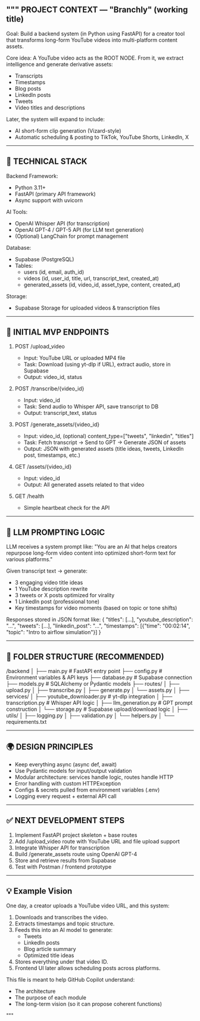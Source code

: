 """
PROJECT CONTEXT — "Branchly" (working title)
------------------------------------------
Goal:
Build a backend system (in Python using FastAPI) for a creator tool that transforms long-form YouTube videos into multi-platform content assets.

Core idea:
A YouTube video acts as the ROOT NODE. From it, we extract intelligence and generate derivative assets:
- Transcripts
- Timestamps
- Blog posts
- LinkedIn posts
- Tweets
- Video titles and descriptions

Later, the system will expand to include:
- AI short-form clip generation (Vizard-style)
- Automatic scheduling & posting to TikTok, YouTube Shorts, LinkedIn, X

----------------------------------------------------------
🔧 TECHNICAL STACK
----------------------------------------------------------
Backend Framework:
- Python 3.11+
- FastAPI (primary API framework)
- Async support with uvicorn

AI Tools:
- OpenAI Whisper API (for transcription)
- OpenAI GPT-4 / GPT-5 API (for LLM text generation)
- (Optional) LangChain for prompt management

Database:
- Supabase (PostgreSQL)
- Tables:
    - users (id, email, auth_id)
    - videos (id, user_id, title, url, transcript_text, created_at)
    - generated_assets (id, video_id, asset_type, content, created_at)

Storage:
- Supabase Storage for uploaded videos & transcription files

----------------------------------------------------------
🧩 INITIAL MVP ENDPOINTS
----------------------------------------------------------

1. POST /upload_video
   - Input: YouTube URL or uploaded MP4 file
   - Task: Download (using yt-dlp if URL), extract audio, store in Supabase
   - Output: video_id, status

2. POST /transcribe/{video_id}
   - Input: video_id
   - Task: Send audio to Whisper API, save transcript to DB
   - Output: transcript_text, status

3. POST /generate_assets/{video_id}
   - Input: video_id, (optional) content_type=["tweets", "linkedin", "titles"]
   - Task: Fetch transcript → Send to GPT → Generate JSON of assets
   - Output: JSON with generated assets (title ideas, tweets, LinkedIn post, timestamps, etc.)

4. GET /assets/{video_id}
   - Input: video_id
   - Output: All generated assets related to that video

5. GET /health
   - Simple heartbeat check for the API

----------------------------------------------------------
🧠 LLM PROMPTING LOGIC
----------------------------------------------------------
LLM receives a system prompt like:
"You are an AI that helps creators repurpose long-form video content into optimized short-form text for various platforms."

Given transcript text → generate:
- 3 engaging video title ideas
- 1 YouTube description rewrite
- 3 tweets or X posts optimized for virality
- 1 LinkedIn post (professional tone)
- Key timestamps for video moments (based on topic or tone shifts)

Responses stored in JSON format like:
{
  "titles": [...],
  "youtube_description": "...",
  "tweets": [...],
  "linkedin_post": "...",
  "timestamps": [{"time": "00:02:14", "topic": "Intro to airflow simulation"}]
}

----------------------------------------------------------
💾 FOLDER STRUCTURE (RECOMMENDED)
----------------------------------------------------------
/backend
│
├── main.py                # FastAPI entry point
├── config.py              # Environment variables & API keys
├── database.py            # Supabase connection
├── models.py              # SQLAlchemy or Pydantic models
├── routes/
│   ├── upload.py
│   ├── transcribe.py
│   ├── generate.py
│   └── assets.py
│
├── services/
│   ├── youtube_downloader.py  # yt-dlp integration
│   ├── transcription.py       # Whisper API logic
│   ├── llm_generation.py      # GPT prompt construction
│   └── storage.py             # Supabase upload/download logic
│
├── utils/
│   ├── logging.py
│   ├── validation.py
│   └── helpers.py
│
└── requirements.txt

----------------------------------------------------------
🌍 DESIGN PRINCIPLES
----------------------------------------------------------
- Keep everything async (async def, await)
- Use Pydantic models for input/output validation
- Modular architecture: services handle logic, routes handle HTTP
- Error handling with custom HTTPException
- Configs & secrets pulled from environment variables (.env)
- Logging every request + external API call

----------------------------------------------------------
✅ NEXT DEVELOPMENT STEPS
----------------------------------------------------------
1. Implement FastAPI project skeleton + base routes
2. Add /upload_video route with YouTube URL and file upload support
3. Integrate Whisper API for transcription
4. Build /generate_assets route using OpenAI GPT-4
5. Store and retrieve results from Supabase
6. Test with Postman / frontend prototype

----------------------------------------------------------
💡 Example Vision
----------------------------------------------------------
One day, a creator uploads a YouTube video URL, and this system:
1. Downloads and transcribes the video.
2. Extracts timestamps and topic structure.
3. Feeds this into an AI model to generate:
   - Tweets
   - LinkedIn posts
   - Blog article summary
   - Optimized title ideas
4. Stores everything under that video ID.
5. Frontend UI later allows scheduling posts across platforms.

This file is meant to help GitHub Copilot understand:
- The architecture
- The purpose of each module
- The long-term vision (so it can propose coherent functions)

"""

